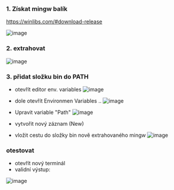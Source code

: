 ### 1. Získat mingw balík
https://winlibs.com/#download-release

![image](https://github.com/user-attachments/assets/d10fd9c6-f886-4400-8f27-31f8637de1ef)

### 2. extrahovat 

![image](https://github.com/user-attachments/assets/3c930497-bb56-4847-9e23-802ff7f77c24)

### 3. přidat složku bin do PATH

- otevřít editor env. variables
![image](https://github.com/user-attachments/assets/3912e3df-c574-46c4-8ff6-468a7faab128)

- dole otevřít Environmen Variables .. 
![image](https://github.com/user-attachments/assets/d1371ff9-e017-48eb-9f78-ea29141d78dc)

- Upravit variable "Path"
![image](https://github.com/user-attachments/assets/4d73ef8c-4d80-49d8-852e-4603eac198e6)

- vytvořit nový záznam (New)
- vložit cestu do složky bin nově extrahovaného mingw
![image](https://github.com/user-attachments/assets/65219482-9bc8-4883-abbe-15c8772a3c72)

### otestovat
- otevřít nový terminál
- validní výstup:

![image](https://github.com/user-attachments/assets/5ae847be-f4b2-4366-a3bc-12151ba3e749)


